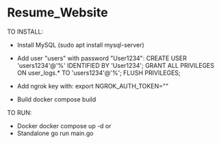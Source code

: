 # Resume_Website

 TO INSTALL:
- Install MySQL (sudo apt install mysql-server)
- Add user "users" with password "User1234":
        CREATE USER 'users1234'@'%' IDENTIFIED BY 'User1234';
        GRANT ALL PRIVILEGES ON user_logs.* TO 'users1234'@'%';
        FLUSH PRIVILEGES;

- Add ngrok key with:
    export NGROK_AUTH_TOKEN=""

- Build
    docker compose build

TO RUN:
- Docker 
    docker compose up -d
or 
- Standalone
    go run main.go
